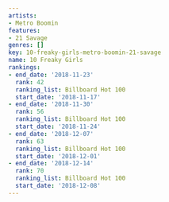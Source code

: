 ```yaml
---
artists:
- Metro Boomin
features:
- 21 Savage
genres: []
key: 10-freaky-girls-metro-boomin-21-savage
name: 10 Freaky Girls
rankings:
- end_date: '2018-11-23'
  rank: 42
  ranking_list: Billboard Hot 100
  start_date: '2018-11-17'
- end_date: '2018-11-30'
  rank: 56
  ranking_list: Billboard Hot 100
  start_date: '2018-11-24'
- end_date: '2018-12-07'
  rank: 63
  ranking_list: Billboard Hot 100
  start_date: '2018-12-01'
- end_date: '2018-12-14'
  rank: 70
  ranking_list: Billboard Hot 100
  start_date: '2018-12-08'
---
```


